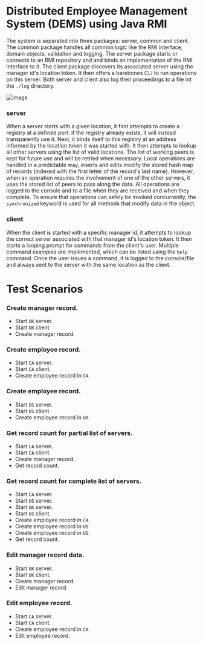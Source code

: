 # Distributed Employee Management System (DEMS) using Java RMI

The system is separated into three packages: server, common and client. The common package handles all common logic like the RMI interface, domain objects, validation and logging. The server package starts or connects to an RMI repository and and binds an implementation of the RMI interface to it. The client package discovers its associated server using the manager id's location token. It then offers a barebones CLI to run operations on this server. Both server and client also log their proceedings to a file int the `./log` directory.

![image](https://user-images.githubusercontent.com/9319710/46591662-33e8ea00-ca8a-11e8-9d0c-89c9dfda54a3.png)

### server

When a server starts with a given location, it first attempts to create a registry at a defined port. If the registry already exists, it will instead transparently use it. Next, it binds itself to this registry at an address informed by the location token it was started with. It then attempts to lookup all other servers using the list of valid locations. The list of working peers is kept for future use and will be retried when necessary. Local operations are handled in a predictable way, inserts and edits modify the stored hash map of records (indexed with the first letter of the record's last name). However, when an operation requires the involvement of one of the other servers, it uses the stored list of peers to pass along the data. All operations are logged to the console and to a file when they are received and when they complete. To ensure that operations can safely be invoked concurrently, the `synchronized` keyword is used for all methods that modify data in the object.

### client

When the client is started with a specific manager id, it attempts to lookup the correct server associated with that manager id's location token. It then starts a looping prompt for commands from the client's user. Multiple command examples are implemented, which can be listed using the `help` command. Once the user issues a command, it is logged to the console/file and always sent to the server with the same location as the client.

# Test Scenarios

### Create manager record.

* Start `UK` server.
* Start `UK` client.
* Create manager record.

### Create employee record.

* Start `CA` server.
* Start `CA` client.
* Create employee record in `CA`.

### Create employee record.

* Start `US` server.
* Start `US` client.
* Create employee record in `UK`.

### Get record count for partial list of servers.

* Start `CA` server.
* Start `CA` client.
* Create manager record.
* Get record count.

### Get record count for complete list of servers.

* Start `CA` server.
* Start `US` server.
* Start `UK` server.
* Start `US` client.
* Create employee record in `CA`.
* Create employee record in `US`.
* Create employee record in `US`.
* Get record count.

### Edit manager record data.

* Start `UK` server.
* Start `UK` client.
* Create manager record.
* Edit manager record.

### Edit employee record.

* Start `CA` server.
* Start `CA` client.
* Create employee record in `CA`.
* Edit employee record.
